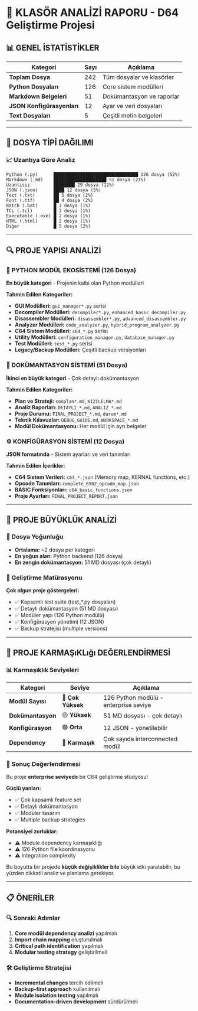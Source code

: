 # 📂 KLASÖR ANALİZİ RAPORU - D64 Geliştirme Projesi

## 📊 GENEL İSTATİSTİKLER

| Kategori | Sayı | Açıklama |
|----------|------|----------|
| **Toplam Dosya** | 242 | Tüm dosyalar ve klasörler |
| **Python Dosyaları** | 126 | Core sistem modülleri |
| **Markdown Belgeleri** | 51 | Dokümantasyon ve raporlar |
| **JSON Konfigürasyonları** | 12 | Ayar ve veri dosyaları |
| **Text Dosyaları** | 5 | Çeşitli metin belgeleri |

---

## 🎯 DOSYA TİPİ DAĞILIMI

### 📈 Uzantıya Göre Analiz

```
Python (.py)      ████████████████████████████████ 126 dosya (52%)
Markdown (.md)    ████████████████████ 51 dosya (21%)
Uzantısız         ████████ 29 dosya (12%)
JSON (.json)      ████ 12 dosya (5%)
Text (.txt)       ██ 5 dosya (2%)
Font (.ttf)       ██ 4 dosya (2%)
Batch (.bat)      █ 3 dosya (1%)
TCL (.tcl)        █ 3 dosya (1%)
Executable (.exe) █ 2 dosya (1%)
HTML (.html)      █ 2 dosya (1%)
Diğer             █ 5 dosya (2%)
```

---

## 🔍 PROJE YAPISI ANALİZİ

### 🐍 PYTHON MODÜL EKOSİSTEMİ (126 Dosya)
**En büyük kategori** - Projenin kalbi olan Python modülleri

**Tahmin Edilen Kategoriler:**
- **GUI Modülleri:** `gui_manager*.py` serisi
- **Decompiler Modülleri:** `decompiler*.py`, `enhanced_basic_decompiler.py`
- **Disassembler Modülleri:** `disassembler*.py`, `advanced_disassembler.py`
- **Analyzer Modülleri:** `code_analyzer.py`, `hybrid_program_analyzer.py`
- **C64 Sistem Modülleri:** `c64_*.py` serisi
- **Utility Modülleri:** `configuration_manager.py`, `database_manager.py`
- **Test Modülleri:** `test_*.py` serisi
- **Legacy/Backup Modülleri:** Çeşitli backup versiyonları

### 📝 DOKÜMANTASYON SİSTEMİ (51 Dosya)
**İkinci en büyük kategori** - Çok detaylı dokümantasyon

**Tahmin Edilen Kategoriler:**
- **Plan ve Strateji:** `sonplan*.md`, `KIZILELMA*.md`
- **Analiz Raporları:** `DETAYLI_*.md`, `ANALIZ_*.md`
- **Proje Durumu:** `FINAL_PROJECT_*.md`, `durum*.md`
- **Teknik Kılavuzlar:** `DEBUG_GUIDE.md`, `WORKSPACE_*.md`
- **Modül Dokümantasyonu:** Her modül için ayrı belgeler

### ⚙️ KONFİGÜRASYON SİSTEMİ (12 Dosya)
**JSON formatında** - Sistem ayarları ve veri tanımları

**Tahmin Edilen İçerikler:**
- **C64 Sistem Verileri:** `c64_*.json` (Memory map, KERNAL functions, etc.)
- **Opcode Tanımları:** `complete_6502_opcode_map.json`
- **BASIC Fonksiyonları:** `c64_basic_functions.json`
- **Proje Ayarları:** `FINAL_PROJECT_REPORT.json`

---

## 🎯 PROJE BÜYÜKLÜK ANALİZİ

### 📏 Dosya Yoğunluğu
- **Ortalama:** ~2 dosya per kategori
- **En yoğun alan:** Python backend (126 dosya)
- **En zengin dokümantasyon:** 51 MD dosyası (çok detaylı)

### 🔧 Geliştirme Matürasyonu
**Çok olgun proje göstergeleri:**
- ✅ Kapsamlı test suite (test_*.py dosyaları)
- ✅ Detaylı dokümantasyon (51 MD dosyası)
- ✅ Modüler yapı (126 Python modülü)
- ✅ Konfigürasyon yönetimi (12 JSON)
- ✅ Backup stratejisi (multiple versions)

---

## 🚀 PROJE KARMAŞıKLığı DEĞERLENDİRMESİ

### 📊 Karmaşıklık Seviyeleri

| Kategori | Seviye | Açıklama |
|----------|--------|----------|
| **Modül Sayısı** | 🔴 **Çok Yüksek** | 126 Python modülü - enterprise seviye |
| **Dokümantasyon** | 🟡 **Yüksek** | 51 MD dosyası - çok detaylı |
| **Konfigürasyon** | 🟢 **Orta** | 12 JSON - yönetilebilir |
| **Dependency** | 🔴 **Karmaşık** | Çok sayıda interconnected modül |

### 🎯 Sonuç Değerlendirmesi

Bu proje **enterprise seviyede** bir C64 geliştirme stüdyosu! 

**Güçlü yanları:**
- ✅ Çok kapsamlı feature set
- ✅ Detaylı dokümantasyon
- ✅ Modüler tasarım
- ✅ Multiple backup strategies

**Potansiyel zorluklar:**
- ⚠️ Module dependency karmaşıklığı
- ⚠️ 126 Python file koordinasyonu
- ⚠️ Integration complexity

Bu boyutta bir projede **küçük değişiklikler bile** büyük etki yaratabilir, bu yüzden dikkatli analiz ve planlama gerekiyor.

---

## 📋 ÖNERİLER

### 🔍 Sonraki Adımlar
1. **Core modül dependency analizi** yapılmalı
2. **Import chain mapping** oluşturulmalı  
3. **Critical path identification** yapılmalı
4. **Modular testing strategy** geliştirilmeli

### 🛠️ Geliştirme Stratejisi
- **Incremental changes** tercih edilmeli
- **Backup-first approach** kullanılmalı
- **Module isolation testing** yapılmalı
- **Documentation-driven development** sürdürülmeli
